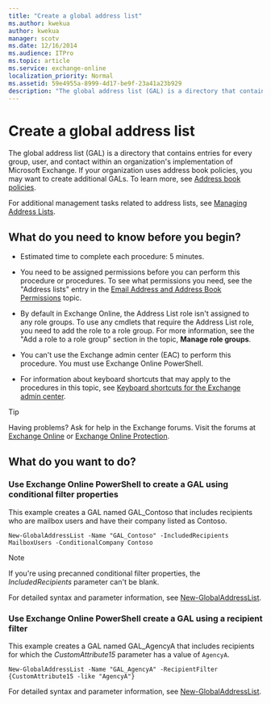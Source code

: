 ```yaml
---
title: "Create a global address list"
ms.author: kwekua
author: kwekua
manager: scotv
ms.date: 12/16/2014
ms.audience: ITPro
ms.topic: article
ms.service: exchange-online
localization_priority: Normal
ms.assetid: 59e4955a-8999-4d17-be9f-23a41a23b929
description: "The global address list (GAL) is a directory that contains entries for every group, user, and contact within an organization's implementation of Microsoft Exchange. If your organization uses address book policies, you may want to create additional GALs. To learn more, see Address book policies."
---
```


# Create a global address list

The global address list (GAL) is a directory that contains entries for every group, user, and contact within an organization's implementation of Microsoft Exchange. If your organization uses address book policies, you may want to create additional GALs. To learn more, see [Address book policies](../../address-books/address-book-policies/address-book-policies.md).
  
For additional management tasks related to address lists, see [Managing Address Lists](https://technet.microsoft.com/library/44c87349-964b-4700-9ce9-87bd4cb2249e.aspx).
  
## What do you need to know before you begin?

- Estimated time to complete each procedure: 5 minutes.
    
- You need to be assigned permissions before you can perform this procedure or procedures. To see what permissions you need, see the "Address lists" entry in the [Email Address and Address Book Permissions](https://technet.microsoft.com/library/1c1de09d-16ef-4424-9bfb-eb7edffbc8c2.aspx) topic. 
    
- By default in Exchange Online, the Address List role isn't assigned to any role groups. To use any cmdlets that require the Address List role, you need to add the role to a role group. For more information, see the "Add a role to a role group" section in the topic, **Manage role groups**.
    
- You can't use the Exchange admin center (EAC) to perform this procedure. You must use Exchange Online PowerShell.
    
- For information about keyboard shortcuts that may apply to the procedures in this topic, see [Keyboard shortcuts for the Exchange admin center](../../accessibility/keyboard-shortcuts-in-admin-center.md).
    
> [!TIP]
> Having problems? Ask for help in the Exchange forums. Visit the forums at [Exchange Online](https://go.microsoft.com/fwlink/p/?linkId=267542) or [Exchange Online Protection](https://go.microsoft.com/fwlink/p/?linkId=285351). 
  
## What do you want to do?

### Use Exchange Online PowerShell to create a GAL using conditional filter properties

This example creates a GAL named GAL_Contoso that includes recipients who are mailbox users and have their company listed as Contoso.
  
```
New-GlobalAddressList -Name "GAL_Contoso" -IncludedRecipients MailboxUsers -ConditionalCompany Contoso
```

> [!NOTE]
> If you're using precanned conditional filter properties, the _IncludedRecipients_ parameter can't be blank. 
  
For detailed syntax and parameter information, see [New-GlobalAddressList](https://technet.microsoft.com/library/9349a281-f92f-40f9-bf29-2a2e138c2783.aspx).
  
### Use Exchange Online PowerShell create a GAL using a recipient filter

This example creates a GAL named GAL_AgencyA that includes recipients for which the _CustomAttribute15_ parameter has a value of `AgencyA`.
  
```
New-GlobalAddressList -Name "GAL_AgencyA" -RecipientFilter {CustomAttribute15 -like "AgencyA"}
```

For detailed syntax and parameter information, see [New-GlobalAddressList](https://technet.microsoft.com/library/9349a281-f92f-40f9-bf29-2a2e138c2783.aspx).
  

